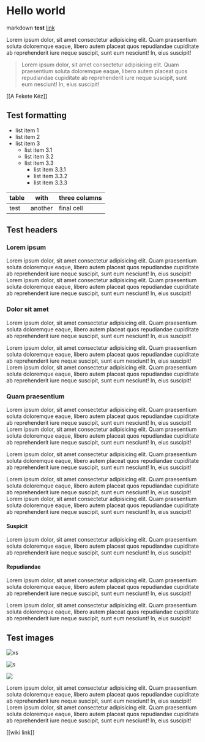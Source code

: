 # Hello world

markdown **test** [link](/test)

Lorem ipsum dolor, sit amet consectetur adipisicing elit. Quam praesentium soluta doloremque eaque, libero autem placeat quos repudiandae cupiditate ab reprehenderit iure neque suscipit, sunt eum nesciunt! In, eius suscipit!

> Lorem ipsum dolor, sit amet consectetur adipisicing elit. Quam praesentium soluta doloremque eaque, libero autem placeat quos repudiandae cupiditate ab reprehenderit iure neque suscipit, sunt eum nesciunt! In, eius suscipit!

[[A Fekete Kéz]]

## Test formatting

- list item 1
- list item 2
- list item 3
    - list item 3.1
    - list item 3.2
    - list item 3.3
        - list item 3.3.1
        - list item 3.3.2
        - list item 3.3.3

| table | with    | three columns |
| ----- | ------- | ------------- |
| test  | another | final cell    |

## Test headers

### Lorem ipsum

Lorem ipsum dolor, sit amet consectetur adipisicing elit. Quam praesentium soluta doloremque eaque, libero autem placeat quos repudiandae cupiditate ab reprehenderit iure neque suscipit, sunt eum nesciunt! In, eius suscipit!
Lorem ipsum dolor, sit amet consectetur adipisicing elit. Quam praesentium soluta doloremque eaque, libero autem placeat quos repudiandae cupiditate ab reprehenderit iure neque suscipit, sunt eum nesciunt! In, eius suscipit!


### Dolor sit amet

Lorem ipsum dolor, sit amet consectetur adipisicing elit. Quam praesentium soluta doloremque eaque, libero autem placeat quos repudiandae cupiditate ab reprehenderit iure neque suscipit, sunt eum nesciunt! In, eius suscipit!

Lorem ipsum dolor, sit amet consectetur adipisicing elit. Quam praesentium soluta doloremque eaque, libero autem placeat quos repudiandae cupiditate ab reprehenderit iure neque suscipit, sunt eum nesciunt! In, eius suscipit!
Lorem ipsum dolor, sit amet consectetur adipisicing elit. Quam praesentium soluta doloremque eaque, libero autem placeat quos repudiandae cupiditate ab reprehenderit iure neque suscipit, sunt eum nesciunt! In, eius suscipit!

### Quam praesentium

Lorem ipsum dolor, sit amet consectetur adipisicing elit. Quam praesentium soluta doloremque eaque, libero autem placeat quos repudiandae cupiditate ab reprehenderit iure neque suscipit, sunt eum nesciunt! In, eius suscipit!
Lorem ipsum dolor, sit amet consectetur adipisicing elit. Quam praesentium soluta doloremque eaque, libero autem placeat quos repudiandae cupiditate ab reprehenderit iure neque suscipit, sunt eum nesciunt! In, eius suscipit!

Lorem ipsum dolor, sit amet consectetur adipisicing elit. Quam praesentium soluta doloremque eaque, libero autem placeat quos repudiandae cupiditate ab reprehenderit iure neque suscipit, sunt eum nesciunt! In, eius suscipit!

Lorem ipsum dolor, sit amet consectetur adipisicing elit. Quam praesentium soluta doloremque eaque, libero autem placeat quos repudiandae cupiditate ab reprehenderit iure neque suscipit, sunt eum nesciunt! In, eius suscipit!
Lorem ipsum dolor, sit amet consectetur adipisicing elit. Quam praesentium soluta doloremque eaque, libero autem placeat quos repudiandae cupiditate ab reprehenderit iure neque suscipit, sunt eum nesciunt! In, eius suscipit!

#### Suspicit

Lorem ipsum dolor, sit amet consectetur adipisicing elit. Quam praesentium soluta doloremque eaque, libero autem placeat quos repudiandae cupiditate ab reprehenderit iure neque suscipit, sunt eum nesciunt! In, eius suscipit!

#### Repudiandae

Lorem ipsum dolor, sit amet consectetur adipisicing elit. Quam praesentium soluta doloremque eaque, libero autem placeat quos repudiandae cupiditate ab reprehenderit iure neque suscipit, sunt eum nesciunt! In, eius suscipit!

Lorem ipsum dolor, sit amet consectetur adipisicing elit. Quam praesentium soluta doloremque eaque, libero autem placeat quos repudiandae cupiditate ab reprehenderit iure neque suscipit, sunt eum nesciunt! In, eius suscipit!

## Test images

![xs](../static/2761183_460s.jpg)

![s](../static/2761183_460s.jpg)

![](../static/2761183_460s.jpg)

Lorem ipsum dolor, sit amet consectetur adipisicing elit. Quam praesentium soluta doloremque eaque, libero autem placeat quos repudiandae cupiditate ab reprehenderit iure neque suscipit, sunt eum nesciunt! In, eius suscipit!
Lorem ipsum dolor, sit amet consectetur adipisicing elit. Quam praesentium soluta doloremque eaque, libero autem placeat quos repudiandae cupiditate ab reprehenderit iure neque suscipit, sunt eum nesciunt! In, eius suscipit!

[[wiki link]]
